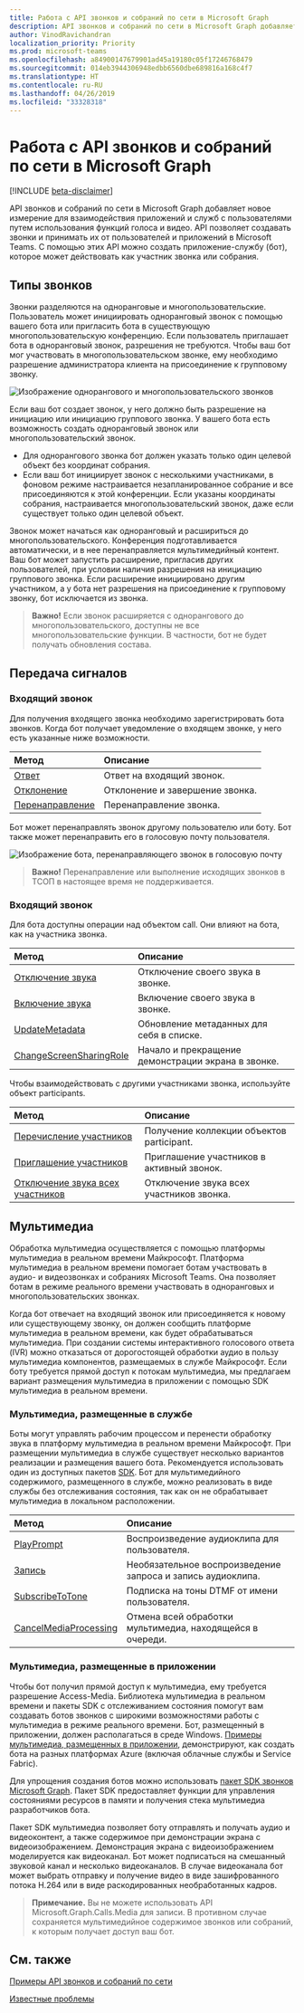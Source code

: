 ```yaml
---
title: Работа с API звонков и собраний по сети в Microsoft Graph
description: API звонков и собраний по сети в Microsoft Graph добавляет новое измерение для взаимодействия приложений и служб с пользователями путем использования функций голоса и видео. API позволяет создавать звонки и принимать их от пользователей и приложений в Microsoft Teams. С помощью этих API можно создать приложение-службу (бот), которое может действовать как участник звонка или собрания.
author: VinodRavichandran
localization_priority: Priority
ms.prod: microsoft-teams
ms.openlocfilehash: a84900147679901ad45a19180c05f17246768479
ms.sourcegitcommit: 014eb3944306948edbb6560dbe689816a168c4f7
ms.translationtype: HT
ms.contentlocale: ru-RU
ms.lasthandoff: 04/26/2019
ms.locfileid: "33328318"
---
```

# <a name="working-with-the-calls-and-online-meetings-api-in-microsoft-graph"></a>Работа с API звонков и собраний по сети в Microsoft Graph

[!INCLUDE [beta-disclaimer](../../includes/beta-disclaimer.md)]

API звонков и собраний по сети в Microsoft Graph добавляет новое измерение для взаимодействия приложений и служб с пользователями путем использования функций голоса и видео. API позволяет создавать звонки и принимать их от пользователей и приложений в Microsoft Teams. С помощью этих API можно создать приложение-службу (бот), которое может действовать как участник звонка или собрания.

## <a name="call-types"></a>Типы звонков

Звонки разделяются на одноранговые и многопользовательские. Пользователь может инициировать одноранговый звонок с помощью вашего бота или пригласить бота в существующую многопользовательскую конференцию. Если пользователь приглашает бота в одноранговый звонок, разрешения не требуются. Чтобы ваш бот мог участвовать в многопользовательском звонке, ему необходимо разрешение администратора клиента на присоединение к групповому звонку.

![Изображение однорангового и многопользовательского звонков](https://cdn.graph.office.net/prod/GraphDocuments/en-us/concepts/images/call-types.png)

Если ваш бот создает звонок, у него должно быть разрешение на инициацию или инициацию группового звонка. У вашего бота есть возможность создать одноранговый звонок или многопользовательский звонок.

- Для однорангового звонка бот должен указать только один целевой объект без координат собрания. 
- Если ваш бот инициирует звонок с несколькими участниками, в фоновом режиме настраивается незапланированное собрание и все присоединяются к этой конференции. Если указаны координаты собрания, настраивается многопользовательский звонок, даже если существует только один целевой объект.

Звонок может начаться как одноранговый и расшириться до многопользовательского. Конференция подготавливается автоматически, и в нее перенаправляется мультимедийный контент. Ваш бот может запустить расширение, пригласив других пользователей, при условии наличия разрешения на инициацию группового звонка. Если расширение инициировано другим участником, а у бота нет разрешения на присоединение к групповому звонку, бот исключается из звонка.

> **Важно!** Если звонок расширяется с однорангового до многопользовательского, доступны не все многопользовательские функции. В частности, бот не будет получать обновления состава.

## <a name="signaling"></a>Передача сигналов

### <a name="incoming-call"></a>Входящий звонок

Для получения входящего звонка необходимо зарегистрировать бота звонков. Когда бот получает уведомление о входящем звонке, у него есть указанные ниже возможности.

| Метод                              | Описание                                  |
|:------------------------------------|:---------------------------------------------|
| [Ответ](../api/call-answer.md)     | Ответ на входящий звонок.                    |
| [Отклонение](../api/call-reject.md)     | Отклонение и завершение звонка.                  |
| [Перенаправление](../api/call-redirect.md) | Перенаправление звонка.                           |

Бот может перенаправлять звонок другому пользователю или боту. Бот также может перенаправить его в голосовую почту пользователя.

![Изображение бота, перенаправляющего звонок в голосовую почту](https://cdn.graph.office.net/prod/GraphDocuments/en-us/concepts/images/call-handling.png)

> **Важно!** Перенаправление или выполнение исходящих звонков в ТСОП в настоящее время не поддерживается.

### <a name="in-call"></a>Входящий звонок

Для бота доступны операции над объектом call. Они влияют на бота, как на участника звонка.

| Метод                                                            | Описание                                  |
|:------------------------------------------------------------------|:---------------------------------------------|
| [Отключение звука](../api/call-mute.md)                                       | Отключение своего звука в звонке.                       |
| [Включение звука](../api/call-unmute.md)                                   | Включение своего звука в звонке.                     |
| [UpdateMetadata](../api/call-updatemetadata.md)                   | Обновление метаданных для себя в списке.          |
| [ChangeScreenSharingRole](../api/call-changescreensharingrole.md) | Начало и прекращение демонстрации экрана в звонке.   |

Чтобы взаимодействовать с другими участниками звонка, используйте объект participants.

| Метод                                                            | Описание                                  |
|:------------------------------------------------------------------|:---------------------------------------------|
| [Перечисление участников](../api/call-list-participants.md)             | Получение коллекции объектов participant.         |
| [Приглашение участников](../api/participant-invite.md)               | Приглашение участников в активный звонок.      |
| [Отключение звука всех участников](../api/participant-muteall.md)            | Отключение звука всех участников звонка.           |

## <a name="media"></a>Мультимедиа

Обработка мультимедиа осуществляется с помощью платформы мультимедиа в реальном времени Майкрософт. Платформа мультимедиа в реальном времени помогает ботам участвовать в аудио- и видеозвонках и собраниях Microsoft Teams. Она позволяет ботам в режиме реального времени участвовать в одноранговых и многопользовательских звонках.

Когда бот отвечает на входящий звонок или присоединяется к новому или существующему звонку, он должен сообщить платформе мультимедиа в реальном времени, как будет обрабатываться мультимедиа. При создании системы интерактивного голосового ответа (IVR) можно отказаться от дорогостоящей обработки аудио в пользу мультимедиа компонентов, размещаемых в службе Майкрософт. Если боту требуется прямой доступ к потокам мультимедиа, мы предлагаем вариант размещения мультимедиа в приложении с помощью SDK мультимедиа в реальном времени.

### <a name="service-hosted-media"></a>Мультимедиа, размещенные в службе

Боты могут управлять рабочим процессом и перенести обработку звука в платформу мультимедиа в реальном времени Майкрософт. При размещении мультимедиа в службе существует несколько вариантов реализации и размещения вашего бота. Рекомендуется использовать один из доступных пакетов [SDK](https://developer.microsoft.com/graph/code-samples-and-sdks). Бот для мультимедийного содержимого, размещенного в службе, можно реализовать в виде службы без отслеживания состояния, так как он не обрабатывает мультимедиа в локальном расположении.

| Метод                                                        | Описание                                             |
|:--------------------------------------------------------------|:--------------------------------------------------------|
| [PlayPrompt](../api/call-playprompt.md)                       | Воспроизведение аудиоклипа для пользователя.                         |
| [Запись](../api/call-record.md)                               | Необязательное воспроизведение запроса и запись аудиоклипа.      |
| [SubscribeToTone](../api/call-subscribetotone.md)             | Подписка на тоны DTMF от имени пользователя.                  |
| [CancelMediaProcessing](../api/call-cancelmediaprocessing.md) | Отмена всей обработки мультимедиа, находящейся в очереди.             |

### <a name="application-hosted-media"></a>Мультимедиа, размещенные в приложении

Чтобы бот получил прямой доступ к мультимедиа, ему требуется разрешение Access-Media. Библиотека мультимедиа в реальном времени и пакеты SDK с отслеживанием состояния помогут вам создавать ботов звонков с широкими возможностями работы с мультимедиа в режиме реального времени. Бот, размещенный в приложении, должен располагаться в среде Windows. [Примеры мультимедиа, размещенных в приложении](https://github.com/microsoftgraph/microsoft-graph-comms-samples), демонстрируют, как создать бота на разных платформах Azure (включая облачные службы и Service Fabric).

Для упрощения создания ботов можно использовать [пакет SDK звонков Microsoft Graph](https://microsoftgraph.github.io/microsoft-graph-comms-samples/docs/articles/index.html). Пакет SDK предоставляет функции для управления состояниями ресурсов в памяти и получения стека мультимедиа разработчиков бота.

Пакет SDK мультимедиа позволяет боту отправлять и получать аудио и видеоконтент, а также содержимое при демонстрации экрана с видеоизображением. Демонстрация экрана с видеоизображением моделируется как видеоканал. Бот может подписаться на смешанный звуковой канал и несколько видеоканалов. В случае видеоканала бот может выбрать отправку и получение видео в виде зашифрованного потока H.264 или в виде раскодированных необработанных кадров.

> **Примечание.** Вы не можете использовать API Microsoft.Graph.Calls.Media для записи. В противном случае сохраняется мультимедийное содержимое звонков или собраний, к которым получает доступ ваш бот.

## <a name="see-also"></a>См. также

[Примеры API звонков и собраний по сети](https://github.com/microsoftgraph/microsoft-graph-comms-samples/)

[Известные проблемы](/graph/known-issues#calls-and-online-meetings)
